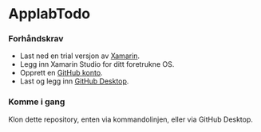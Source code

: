 # ApplabTodo
### Forhåndskrav
* Last ned en trial versjon av [Xamarin](https://developer.xamarin.com/guides/cross-platform/getting_started/beginning_a_xamarin_trial/).
* Legg inn Xamarin Studio for ditt foretrukne OS.
* Opprett en [GitHub konto](https://github.com/join).
* Last og legg inn [GitHub Desktop](https://desktop.github.com/).

### Komme i gang
Klon dette repository, enten via kommandolinjen, eller via GitHub Desktop. 
